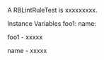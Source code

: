 A RBLintRuleTest is xxxxxxxxx.Instance Variables	foo1:		<Object>	name:		<Object>foo1	- xxxxxname	- xxxxx